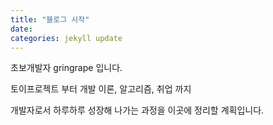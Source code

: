 ```yaml
---
title: "블로그 시작"
date: 
categories: jekyll update
---
```


초보개발자 gringrape 입니다.

토이프로젝트 부터 개발 이론, 알고리즘, 취업 까지 

개발자로서 하루하루 성장해 나가는 과정을 이곳에 정리할 계획입니다.

